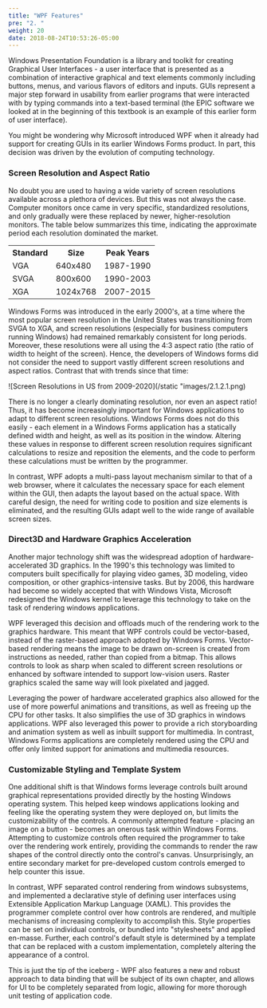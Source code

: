 ```yaml
---
title: "WPF Features"
pre: "2. "
weight: 20
date: 2018-08-24T10:53:26-05:00
---
```


Windows Presentation Foundation is a library and toolkit for creating Graphical User Interfaces - a user interface that is presented as a combination of interactive graphical and text elements commonly including buttons, menus, and various flavors of editors and inputs.  GUIs represent a major step forward in usability from earlier programs that were interacted with by typing commands into a text-based terminal (the EPIC software we looked at in the beginning of this textbook is an example of this earlier form of user interface).

You might be wondering why Microsoft introduced WPF when it already had support for creating GUIs in its earlier Windows Forms product.  In part, this decision was driven by the evolution of computing technology.  

### Screen Resolution and Aspect Ratio
No doubt you are used to having a wide variety of screen resolutions available across a plethora of devices.  But this was not always the case.  Computer monitors once came in very specific, standardized resolutions, and only gradually were these replaced by newer, higher-resolution monitors.  The table below summarizes this time, indicating the approximate period each resolution dominated the market.

<table>
  <tr>
    <th>Standard</th>
    <th>Size</th>
    <th>Peak Years</th>
  </tr>
  <tr>
    <td>VGA</td>
    <td>640x480</td>
    <td>1987-1990</td>
  </tr>
  <tr>
    <td>SVGA</td>
    <td>800x600</td>
    <td>1990-2003</td>
  </tr>
  <tr>
    <td>XGA</td>
    <td>1024x768</td>
    <td>2007-2015</td>
  </tr>
</table>

Windows Forms was introduced in the early 2000's, at a time where the most popular screen resolution in the United States was transitioning from SVGA to XGA, and screen resolutions (especially for business computers running Windows) had remained remarkably consistent for long periods.  Moreover, these resolutions were all using the 4:3 aspect ratio (the ratio of width to height of the screen).  Hence, the developers of Windows forms did not consider the need to support vastly different screen resolutions and aspect ratios.  Contrast that with trends since that time:

![Screen Resolutions in US from 2009-2020](/static "images/2.1.2.1.png)

There is no longer a clearly dominating resolution, nor even an aspect ratio! Thus, it has become increasingly important for Windows applications to adapt to different screen resolutions.  Windows Forms does not do this easily - each element in a Windows Forms application has a statically defined width and height, as well as its position in the window.  Altering these values in response to different screen resolution requires significant calculations to resize and reposition the elements, and the code to perform these calculations must be written by the programmer.

In contrast, WPF adopts a multi-pass layout mechanism similar to that of a web browser, where it calculates the necessary space for each element within the GUI, then adapts the layout based on the actual space.  With careful design, the need for writing code to position and size elements is eliminated, and the resulting GUIs adapt well to the wide range of available screen sizes.

### Direct3D and Hardware Graphics Acceleration
Another major technology shift was the widespread adoption of hardware-accelerated 3D graphics.  In the 1990's this technology was limited to computers built specifically for playing video games, 3D modeling, video composition, or other graphics-intensive tasks.  But by 2006, this hardware had become so widely accepted that with Windows Vista, Microsoft redesigned the Windows kernel to leverage this technology to take on the task of rendering windows applications.  

WPF leveraged this decision and offloads much of the rendering work to the graphics hardware.  This meant that WPF controls could be vector-based, instead of the raster-based approach adopted by Windows Forms.  Vector-based rendering means the image to be drawn on-screen is created from instructions as needed, rather than copied from a bitmap.  This allows controls to look as sharp when scaled to different screen resolutions or enhanced by software intended to support low-vision users.  Raster graphics scaled the same way will look pixelated and jagged.  

Leveraging the power of hardware accelerated graphics also allowed for the use of more powerful animations and transitions, as well as freeing up the CPU for other tasks.  It also simplifies the use of 3D graphics in windows applications.  WPF also leveraged this power to provide a rich storyboarding and animation system as well as inbuilt support for multimedia. In contrast, Windows Forms applications are completely rendered using the CPU and offer only limited support for animations and multimedia resources.

### Customizable Styling and Template System
One additional shift is that Windows forms leverage controls built around graphical representations provided directly by the hosting Windows operating system.  This helped keep windows applications looking and feeling like the operating system they were deployed on, but limits the customizability of the controls.  A commonly attempted feature - placing an image on a button - becomes an onerous task within Windows Forms.  Attempting to customize controls often required the programmer to take over the rendering work entirely, providing the commands to render the raw shapes of the control directly onto the control's canvas.  Unsurprisingly, an entire secondary market for pre-developed custom controls emerged to help counter this issue.

In contrast, WPF separated control rendering from windows subsystems, and implemented a declarative style of defining user interfaces using Extensible Application Markup Language (XAML).  This provides the programmer complete control over how controls are rendered, and multiple mechanisms of increasing complexity to accomplish this.  Style properties can be set on individual controls, or bundled into "stylesheets" and applied en-masse.  Further, each control's default style is determined by a template that can be replaced with a custom implementation, completely altering the appearance of a control. 

This is just the tip of the iceberg - WPF also features a new and robust approach to data binding that will be subject of its own chapter, and allows for UI to be completely separated from logic, allowing for more thorough unit testing of application code.
